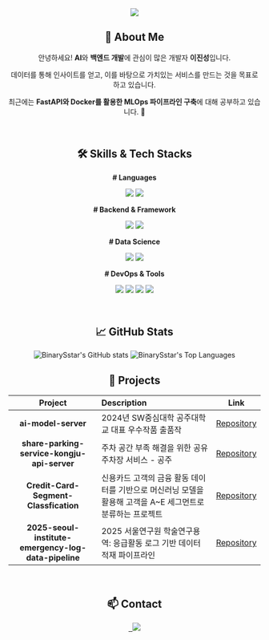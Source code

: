<div align="center">
  
<img src="https://capsule-render.vercel.app/api?type=transparent&color=&height=100&section=header&text=🌱%20BinarySstar%20Github%20Page&fontSize=30" />
  
## 👋 About Me
<p>안녕하세요! <strong>AI</strong>와 <strong>백엔드 개발</strong>에 관심이 많은 개발자 <strong>이진성</strong>입니다.</p>
<p>데이터를 통해 인사이트를 얻고, 이를 바탕으로 가치있는 서비스를 만드는 것을 목표로 하고 있습니다.</p>
<p>최근에는 <strong>FastAPI와 Docker를 활용한 MLOps 파이프라인 구축</strong>에 대해 공부하고 있습니다. 🚀</p>

<br>

## 🛠️ Skills & Tech Stacks
<p><strong># Languages</strong></p>
<p>
  <img src="https://img.shields.io/badge/Python-3776AB?style=for-the-badge&logo=python&logoColor=white">
  <img src="https://img.shields.io/badge/Java-ED8B00?style=for-the-badge&logo=openjdk&logoColor=white">
</p>
<p><strong># Backend & Framework</strong></p>
<p>
  <img src="https://img.shields.io/badge/FastAPI-009688?style=for-the-badge&logo=fastapi&logoColor=white">
  <img src="https://img.shields.io/badge/MySQL-4479A1?style=for-the-badge&logo=mysql&logoColor=white">
</p>
<p><strong># Data Science</strong></p>
<p>
  <img src="https://img.shields.io/badge/Pandas-150458?style=for-the-badge&logo=pandas&logoColor=white">
  <img src="https://img.shields.io/badge/scikit--learn-F7931E?style=for-the-badge&logo=scikit-learn&logoColor=white">
</p>
<p><strong># DevOps & Tools</strong></p>
<p>
  <img src="https://img.shields.io/badge/Docker-2496ED?style=for-the-badge&logo=docker&logoColor=white">
  <img src="https://img.shields.io/badge/Git-F05032?style=for-the-badge&logo=git&logoColor=white">
  <img src="https://img.shields.io/badge/Visual Studio Code-007ACC?style=for-the-badge&logo=visualstudiocode&logoColor=white">
  <img src="https://img.shields.io/badge/Pytest-0A9B71?style=for-the-badge&logo=pytest&logoColor=white">
</p>

<br>

## 📈 GitHub Stats
<img src="https://github-readme-stats.vercel.app/api?username=BinarySstar&show_icons=true&theme=radical" alt="BinarySstar's GitHub stats"/>
<img src="https://github-readme-stats.vercel.app/api/top-langs/?username=BinarySstar&layout=compact&theme=radical" alt="BinarySstar's Top Languages"/>
  
<br>
  
## 📂 Projects
| Project | Description | Link |
|:---:|:---|:---:|
| **ai-model-server** | 2024년 SW중심대학 공주대학교 대표 우수작품 출품작 | [Repository](https://github.com/BinarySstar/ai-model-server) |
| **share-parking-service-kongju-api-server** | 주차 공간 부족 해결을 위한 공유 주차장 서비스 - 공주 | [Repository](https://github.com/BinarySstar/share-parking-service-kongju-api-server) |
| **Credit-Card-Segment-Classfication** | 신용카드 고객의 금융 활동 데이터를 기반으로 머신러닝 모델을 활용해 고객을 A~E 세그먼트로 분류하는 프로젝트 | [Repository](https://github.com/BinarySstar/Credit-Card-Segment-Classfication) |
| **2025-seoul-institute-emergency-log-data-pipeline** | 2025 서울연구원 학술연구용역: 응급활동 로그 기반 데이터 적재 파이프라인 | [Repository](https://github.com/BinarySstar/2025-seoul-institute-emergency-log-data-pipeline) |

<br>

## 📫 Contact
<a href="mailto:hdss8234@gmail.com">
  <img src="https://img.shields.io/badge/Gmail-D14836?style=for-the-badge&logo=gmail&logoColor=white">
</a>
</div>
